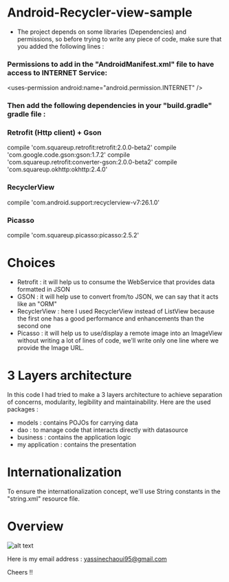 # Android-Recycler-view-sample

* The project depends on some libraries (Dependencies) and permissions, so before trying to write any piece of code, make sure that you added the following lines :

### Permissions to add in the "AndroidManifest.xml" file to have access to INTERNET Service:
\<uses-permission android:name="android.permission.INTERNET" />

### Then add the following dependencies in your "build.gradle" gradle file :

### Retrofit (Http client) + Gson
compile 'com.squareup.retrofit:retrofit:2.0.0-beta2'
compile 'com.google.code.gson:gson:1.7.2'
compile 'com.squareup.retrofit:converter-gson:2.0.0-beta2'
compile 'com.squareup.okhttp:okhttp:2.4.0'

### RecyclerView
compile 'com.android.support:recyclerview-v7:26.1.0'

### Picasso
compile 'com.squareup.picasso:picasso:2.5.2'


# Choices

* Retrofit : it will help us to consume the WebService that provides data formatted in JSON
* GSON : it will help use to convert from/to JSON, we can say that it acts like an "ORM"
* RecyclerView : here I used RecyclerView instead of ListView because the first one has a good performance and enhancements than the second one
* Picasso : it will help us to use/display a remote image into an ImageView without writing a lot of lines of code, we'll write only one line where we provide the Image URL.

# 3 Layers architecture
In this code I had tried to make a 3 layers architecture to achieve separation of concerns, modularity, legibility and maintainability. Here are the used packages :
* models : contains POJOs for carrying data
* dao : to manage code that interacts directly with datasource
* business : contains the application logic
* my application : contains the presentation

# Internationalization
To ensure the internationalization concept, we'll use String constants in the "string.xml" resource file.

# Overview
![alt text](/overview.png)



Here is my email address : yassinechaoui95@gmail.com

Cheers !!


